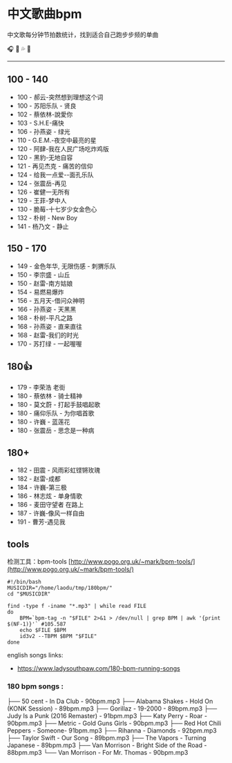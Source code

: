 # 中文歌曲bpm

中文歌每分钟节拍数统计，找到适合自己跑步步频的单曲

🎧 🏃 💦 🎵

---

## 100 - 140

- 100 - 郝云-突然想到理想这个词
- 100 - 苏阳乐队 - 贤良
- 102 - 蔡依林-說愛你
- 103 - S.H.E-痛快
- 106 - 孙燕姿 - 绿光
- 110 - G.E.M.-夜空中最亮的星
- 120 - 阿肆-我在人民广场吃炸鸡版
- 120 - 黑豹-无地自容
- 121 - 再见杰克 - 痛苦的信仰
- 124 - 给我一点爱--面孔乐队
- 124 - 张震岳-再见
- 126 - 崔健一无所有
- 129 - 王菲-梦中人
- 130 - 脆莓-十七岁少女金色心
- 132 - 朴树 - New Boy
- 141 - 杨乃文 - 静止

## 150 - 170

- 149 - 金色年华, 无限伤感 - 刺猬乐队
- 150 - 李宗盛 - 山丘
- 150 - 赵雷-南方姑娘
- 154 - 易燃易爆炸
- 156 - 五月天-借问众神明
- 166 - 孙燕姿 - 天黑黑
- 168 - 朴树-平凡之路
- 168 - 孙燕姿 - 直来直往
- 168 - 赵雷-我们的时光
- 170 - 苏打绿 - 一起喔喔

## 180👍

- 179 - 李荣浩 老街
- 180 - 蔡依林 - 骑士精神
- 180 - 莫文蔚 - 打起手鼓唱起歌
- 180 - 痛仰乐队 - 为你唱首歌 
- 180 - 许巍 - 蓝莲花
- 180 - 张震岳 - 思念是一种病

## 180+

- 182 - 田震 - 风雨彩虹铿锵玫瑰
- 182 - 赵雷-成都
- 184 - 许巍-第三极
- 186 - 林志炫 - 单身情歌
- 186 - 麦田守望者 在路上
- 187 - 许巍-像风一样自由
- 191 - 曹芳-遇见我


## tools

检测工具：bpm-tools [http://www.pogo.org.uk/~mark/bpm-tools/](http://www.pogo.org.uk/~mark/bpm-tools/)

```
#!/bin/bash
MUSICDIR="/home/laodu/tmp/180bpm/"
cd "$MUSICDIR"

find -type f -iname "*.mp3" | while read FILE
do
    BPM=`bpm-tag -n "$FILE" 2>&1 > /dev/null | grep BPM | awk '{print $(NF-1)}'` #105.587
    echo $FILE $BPM
    id3v2 --TBPM $BPM "$FILE"
done

```

english songs links:

- https://www.ladysouthpaw.com/180-bpm-running-songs

### 180 bpm songs :

├── 50 cent - In Da Club - 90bpm.mp3
├── Alabama Shakes - Hold On (KONK Session) - 89bpm.mp3
├── Gorillaz - 19-2000 - 89bpm.mp3
├── Judy Is a Punk (2016 Remaster) - 91bpm.mp3
├── Katy Perry - Roar - 90bpm.mp3
├── Metric - Gold Guns Girls - 90bpm.mp3
├── Red Hot Chili Peppers - Someone- 91bpm.mp3
├── Rihanna - Diamonds - 92bpm.mp3
├── Taylor Swift - Our Song - 89bpm.mp3
├── The Vapors  - Turning Japanese - 89bpm.mp3
├── Van Morrison - Bright Side of the Road - 88bpm.mp3
└── Van Morrison - For Mr. Thomas - 90bpm.mp3
